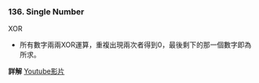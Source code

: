 ### 136. Single Number

XOR

- 所有數字兩兩XOR運算，重複出現兩次者得到0，最後剩下的那一個數字即為所求。

**詳解**
[Youtube影片](https://www.youtube.com/live/Hy1hE0HBR3U?si=9R5s-oIoIgkV5J3f)